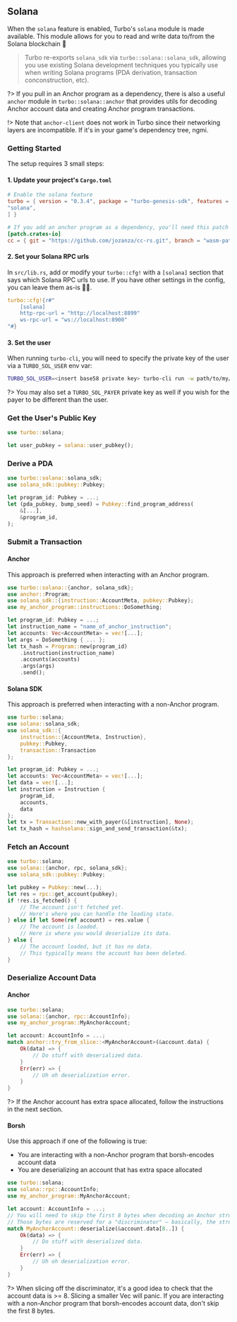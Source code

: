 ## Solana


When the `solana` feature is enabled, Turbo's `solana` module is made available. This module allows for you to read and write data to/from the Solana blockchain 🚀

> Turbo re-exports `solana_sdk` via `turbo::solana::solana_sdk`, allowing you use existing Solana development techniques you typically use when writing Solana programs (PDA derivation, transaction conconstruction, etc).

?> If you pull in an Anchor program as a dependency, there is also a useful `anchor` module in `turbo::solana::anchor` that provides utils for decoding Anchor account data and creating Anchor program transactions.

!> Note that `anchor-client` does not work in Turbo since their networking layers are incompatible. If it's in your game's dependency tree, ngmi.

### Getting Started

The setup requires 3 small steps:

#### 1. Update your project's `Cargo.toml`

```toml
# Enable the solana feature
turbo = { version = "0.3.4", package = "turbo-genesis-sdk", features = [
"solana",
] }

# If you add an anchor program as a dependency, you'll need this patch
[patch.crates-io]
cc = { git = "https://github.com/jozanza/cc-rs.git", branch = "wasm-patch" }
```

#### 2. Set your Solana RPC urls

In `src/lib.rs`, add or modify your `turbo::cfg!` with a `[solana]` section that says which Solana RPC urls to use. If you have other settings in the config, you can leave them as-is 👍🏽.

```rust
turbo::cfg!{r#"
    [solana]
    http-rpc-url = "http://localhost:8899"
    ws-rpc-url = "ws://localhost:8900"
"#}
```

#### 3. Set the user

When running `turbo-cli`, you will need to specify the private key of the user via a `TURBO_SOL_USER` env var:

```bash
TURBO_SOL_USER=<insert base58 private key> turbo-cli run -w path/to/my/project
```

?> You may also set a `TURBO_SOL_PAYER` private key as well if you wish for the payer to be different than the user.

### Get the User's Public Key

```rust
use turbo::solana;

let user_pubkey = solana::user_pubkey();
```

### Derive a PDA

```rust
use turbo::solana::solana_sdk;
use solana_sdk::pubkey::Pubkey;

let program_id: Pubkey = ...;
let (pda_pubkey, bump_seed) = Pubkey::find_program_address(
    &[...],
    &program_id,
);
```

### Submit a Transaction

#### Anchor

This approach is preferred when interacting with an Anchor program.

```rust
use turbo::solana::{anchor, solana_sdk};
use anchor::Program;
use solana_sdk::{instruction::AccountMeta, pubkey::Pubkey};
use my_anchor_program::instructions::DoSomething;

let program_id: Pubkey = ...;
let instruction_name = "name_of_anchor_instruction";
let accounts: Vec<AccountMeta> = vec![...];
let args = DoSomething { ... };
let tx_hash = Program::new(program_id)
    .instruction(instruction_name)
    .accounts(accounts)
    .args(args)
    .send();
```

#### Solana SDK

This approach is preferred when interacting with a non-Anchor program.

```rust
use turbo::solana;
use solana::solana_sdk;
use solana_sdk::{
    instruction::{AccountMeta, Instruction},
    pubkey::Pubkey,
    transaction::Transaction
};

let program_id: Pubkey = ...;
let accounts: Vec<AccountMeta> = vec![...];
let data = vec![...];
let instruction = Instruction {
    program_id,
    accounts,
    data
};
let tx = Transaction::new_with_payer(&[instruction], None);
let tx_hash = hashsolana::sign_and_send_transaction(&tx);
```

### Fetch an Account

```rust
use turbo::solana;
use solana::{anchor, rpc, solana_sdk};
use solana_sdk::pubkey::Pubkey;

let pubkey = Pubkey::new(...);
let res = rpc::get_account(pubkey);
if !res.is_fetched() {
    // The account isn't fetched yet.
    // Here's where you can handle the loading state.
} else if let Some(ref account) = res.value {
    // The account is loaded.
    // Here is where you would deserialize its data.
} else {
    // The account loaded, but it has no data.
    // This typically means the account has been deleted.
}
```

### Deserialize Account Data

#### Anchor

```rust
use turbo::solana;
use solana::{anchor, rpc::AccountInfo};
use my_anchor_program::MyAnchorAccount;

let account: AccountInfo = ...;
match anchor::try_from_slice::<MyAnchorAccount>(&account.data) {
    Ok(data) => {
        // Do stuff with deserialized data.
    }
    Err(err) => {
        // Uh oh deserialization error.
    }
}
```

?> If the Anchor account has extra space allocated, follow the instructions in the next section.

#### Borsh

Use this approach if one of the following is true:

- You are interacting with a non-Anchor program that borsh-encodes account data
- You are deserializing an account that has extra space allocated

```rust
use turbo::solana;
use solana::rpc::AccountInfo;
use my_anchor_program::MyAnchorAccount;

let account: AccountInfo = ...;
// You will need to skip the first 8 bytes when decoding an Anchor struct.
// Those bytes are reserved for a "discriminator" – basically, the struct's IDL schema identifier.
match MyAnchorAccount::deserialize(&account.data[8..]) {
    Ok(data) => {
        // Do stuff with deserialized data.
    }
    Err(err) => {
        // Uh oh deserialization error.
    }
}
```

?> When slicing off the discriminator, it's a good idea to check that the account data is >= 8. Slicing a smaller Vec will panic. If you are interacting with a non-Anchor program that borsh-encodes account data, don't skip the first 8 bytes.
